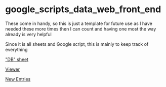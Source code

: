 # google_scripts_data_web_front_end
These come in handy, so this is just a template for future use as I have needed these more times then I can count and having one most the way already is very helpful 


Since it is all sheets and Google script, this is mainly to keep track of everything

["DB" sheet](https://docs.google.com/spreadsheets/d/1_EwuEdZr56JaZavnDyAm9YRJdtSePABi_UgLd7l1-mI/edit?gid=0#gid=0)

[Viewer](https://script.google.com/u/0/home/projects/1kyXbqCLEwl8CzjgcSnfcDDuOe_c-0Xw27eUGf2uhZh9ODW7mUzkEO-pA/edit)

[New Entries](https://script.google.com/home/projects/1THd3mzdcqkWxleeVH7N-DythOmEQiyQeYy45eYJmr5Dkvghu6JHMv438/edit)
